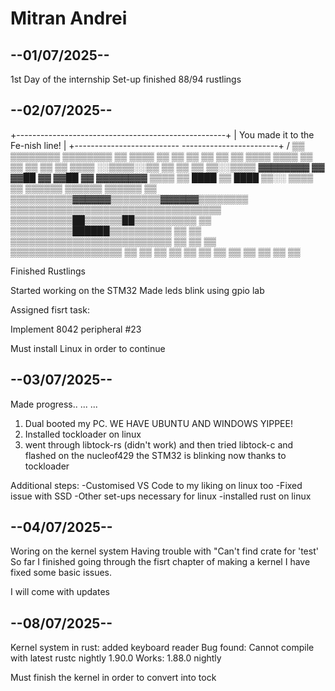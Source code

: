# Mitran Andrei

## --01/07/2025--
1st Day of the internship
Set-up
finished 88/94 rustlings

## --02/07/2025--
+----------------------------------------------------+
|          You made it to the Fe-nish line!          |
+--------------------------  ------------------------+
                           \/
     ▒▒          ▒▒▒▒▒▒▒▒      ▒▒▒▒▒▒▒▒          ▒▒
   ▒▒▒▒  ▒▒    ▒▒        ▒▒  ▒▒        ▒▒    ▒▒  ▒▒▒▒
   ▒▒▒▒  ▒▒  ▒▒            ▒▒            ▒▒  ▒▒  ▒▒▒▒
 ░░▒▒▒▒░░▒▒  ▒▒            ▒▒            ▒▒  ▒▒░░▒▒▒▒
   ▓▓▓▓▓▓▓▓  ▓▓      ▓▓██  ▓▓  ▓▓██      ▓▓  ▓▓▓▓▓▓▓▓
     ▒▒▒▒    ▒▒      ████  ▒▒  ████      ▒▒░░  ▒▒▒▒
       ▒▒  ▒▒▒▒▒▒        ▒▒▒▒▒▒        ▒▒▒▒▒▒  ▒▒
         ▒▒▒▒▒▒▒▒▒▒▓▓▓▓▓▓▒▒▒▒▒▒▒▒▓▓▓▓▓▓▒▒▒▒▒▒▒▒
           ▒▒▒▒▒▒▒▒▒▒▒▒▒▒▒▒▒▒▒▒▒▒▒▒▒▒▒▒▒▒▒▒▒▒
             ▒▒▒▒▒▒▒▒▒▒██▒▒▒▒▒▒██▒▒▒▒▒▒▒▒▒▒
           ▒▒  ▒▒▒▒▒▒▒▒▒▒██████▒▒▒▒▒▒▒▒▒▒  ▒▒
         ▒▒    ▒▒▒▒▒▒▒▒▒▒▒▒▒▒▒▒▒▒▒▒▒▒▒▒▒▒    ▒▒
       ▒▒    ▒▒    ▒▒▒▒▒▒▒▒▒▒▒▒▒▒▒▒▒▒    ▒▒    ▒▒
       ▒▒  ▒▒    ▒▒                  ▒▒    ▒▒  ▒▒
           ▒▒  ▒▒                      ▒▒  ▒▒

Finished Rustlings

Started working on the STM32
Made leds blink using gpio lab

Assigned fisrt task:

Implement 8042 peripheral
#23


Must install Linux in order to continue

## --03/07/2025--
Made progress.. ... ...

1. Dual booted my PC. WE HAVE UBUNTU AND WINDOWS YIPPEE!
2. Installed tockloader on linux
3. went through libtock-rs (didn't work) and then tried libtock-c and flashed on the nucleof429
the STM32 is blinking now thanks to tockloader


Additional steps:
-Customised VS Code to my liking on linux too
-Fixed issue with SSD
-Other set-ups necessary for linux
-installed rust on linux


## --04/07/2025--

Woring on the kernel system
Having trouble with "Can't find crate for 'test'
So far I finished going through the fisrt chapter of making a kernel
I have fixed some basic issues.

I will come with updates

## --08/07/2025--

Kernel system in rust: added keyboard reader
Bug found: Cannot compile with latest rustc nightly 1.90.0
Works: 1.88.0 nightly 

Must finish the kernel in order to convert into tock

